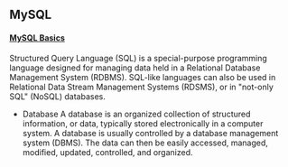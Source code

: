 
## MySQL

#### [MySQL Basics]()
Structured Query Language (SQL) is a special-purpose programming language designed for managing data held in a Relational Database Management System (RDBMS). SQL-like languages can also be used in Relational Data Stream Management Systems (RDSMS), or in "not-only SQL" (NoSQL) databases.

- Database
A database is an organized collection of structured information, or data, typically stored electronically in a computer system. A database is usually controlled by a database management system (DBMS). The data can then be easily accessed, managed, modified, updated, controlled, and organized.